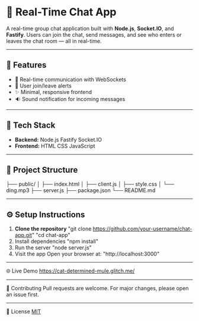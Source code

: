 # 💬 Real-Time Chat App

A real-time group chat application built with **Node.js**, **Socket.IO**, and **Fastify**. Users can join the chat, send messages, and see who enters or leaves the chat room — all in real-time.

---

## 🚀 Features

- 🔄 Real-time communication with WebSockets
- 📢 User join/leave alerts
- ✨ Minimal, responsive frontend
- 🔉 Sound notification for incoming messages

---

## 🧰 Tech Stack

- **Backend:**
  Node.js
  Fastify
  Socket.IO
- **Frontend:**
  HTML
  CSS
  JavaScript

---

## 📂 Project Structure

├── public/
│ ├── index.html
│ ├── client.js
│ ├── style.css
│ └── ding.mp3
├── server.js
├── package.json
└── README.md

---

## ⚙️ Setup Instructions

1. **Clone the repository**
   "git clone https://github.com/your-username/chat-app.git"
   "cd chat-app"
2. Install dependencies
   "npm install"
3. Run the server
   "node server.js"
4. Visit the app
   Open your browser at:       "http://localhost:3000"

---

🌐 Live Demo
https://cat-determined-mule.glitch.me/

---

🙌 Contributing
Pull requests are welcome. For major changes, please open an issue first.

---

📜 License
[MIT](https://opensource.org/license/mit)
